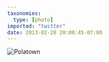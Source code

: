 ```yaml
---
taxonomies:
  type: [photo]
imported: "twitter"
date: 2013-02-28 20:08:45-07:00
---
```

![Polatown](/media/images/photos/2013/02/polatown.jpg)
